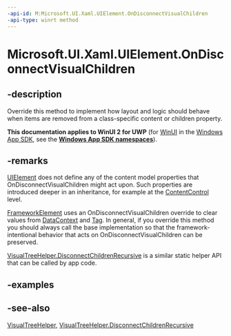 ```yaml
---
-api-id: M:Microsoft.UI.Xaml.UIElement.OnDisconnectVisualChildren
-api-type: winrt method
---
```


<!-- Method syntax
virtual protected void OnDisconnectVisualChildren()
-->

# Microsoft.UI.Xaml.UIElement.OnDisconnectVisualChildren

## -description
Override this method to implement how layout and logic should behave when items are removed from a class-specific content or children property.

**This documentation applies to WinUI 2 for UWP** (for [WinUI](/windows/apps/winui/winui3/) in the [Windows App SDK](/windows/apps/windows-app-sdk/), see the **[Windows App SDK namespaces](/windows/windows-app-sdk/api/winrt/)**).

## -remarks
[UIElement](uielement.md) does not define any of the content model properties that OnDisconnectVisualChildren might act upon. Such properties are introduced deeper in an inheritance, for example at the [ContentControl](../microsoft.ui.xaml.controls/contentcontrol.md) level.

[FrameworkElement](frameworkelement.md) uses an OnDisconnectVisualChildren override to clear values from [DataContext](frameworkelement_datacontext.md) and [Tag](frameworkelement_tag.md). In general, if you override this method you should always call the base implementation so that the framework-intentional behavior that acts on OnDisconnectVisualChildren can be preserved.

[VisualTreeHelper.DisconnectChildrenRecursive](/uwp/api/windows.ui.xaml.media.visualtreehelper.disconnectchildrenrecursive(windows.ui.xaml.uielement)) is a similar static helper API that can be called by app code.

## -examples

## -see-also
[VisualTreeHelper](../microsoft.ui.xaml.media/visualtreehelper.md), [VisualTreeHelper.DisconnectChildrenRecursive](/uwp/api/windows.ui.xaml.media.visualtreehelper.disconnectchildrenrecursive(windows.ui.xaml.uielement))
